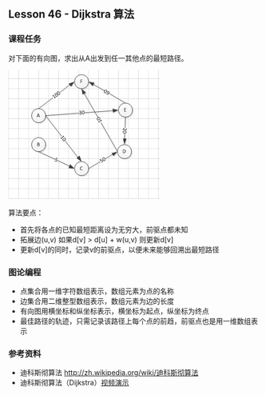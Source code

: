 
## Lesson 46 - Dijkstra 算法

### 课程任务
对下面的有向图，求出从A出发到任一其他点的最短路径。

![vector-graph](../images/vector-graph.jpg)

算法要点：
* 首先将各点的已知最短距离设为无穷大，前驱点都未知
* 拓展边(u,v) 如果d[v] > d[u] + w(u,v) 则更新d[v]
* 更新d[v]的同时，记录v的前驱点，以便未来能够回溯出最短路径

### 图论编程
* 点集合用一维字符数组表示，数组元素为点的名称
* 边集合用二维整型数组表示，数组元素为边的长度
* 有向图用横坐标和纵坐标表示，横坐标为起点，纵坐标为终点
* 最佳路径的轨迹，只需记录该路径上每个点的前趋，前驱点也是用一维数组表示

### 参考资料
* 迪科斯彻算法 <http://zh.wikipedia.org/wiki/迪科斯彻算法>
* 迪科斯彻算法（Dijkstra）[视频演示](http://v.youku.com/v_show/id_XMjQyOTY1NDQw.html)
